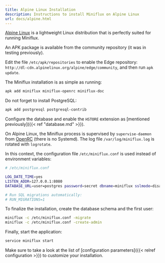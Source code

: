 ```yaml
---
title: Alpine Linux Installation
description: Instructions to install Miniflux on Alpine Linux
url: docs/alpine.html
---
```


[Alpine Linux](https://alpinelinux.org/) is a lightweight Linux distribution that is perfectly suited for running Miniflux.

An APK package is available from the community repository (it was in testing previously).

Edit the file `/etc/apk/repositories` to enable the Edge repository: `http://dl-cdn.alpinelinux.org/alpine/edge/community`, and then run `apk update`.

The Miniflux installation is as simple as running:

```bash
apk add miniflux miniflux-openrc miniflux-doc
```

Do not forget to install PostgreSQL:

```bash
apk add postgresql postgresql-contrib
```

Configure the database and enable the `HSTORE` extension as [mentioned previously]({{< ref "database.md" >}}).

On Alpine Linux, the Miniflux process is supervised by `supervise-daemon` from [OpenRC](https://github.com/OpenRC/openrc) (there is no Systemd).
The log file `/var/log/miniflux.log` is rotated with `logrotate`.

In this context, the configuration file `/etc/miniflux.conf` is used instead of environment variables:

```bash
# /etc/miniflux.conf

LOG_DATE_TIME=yes
LISTEN_ADDR=127.0.0.1:8080
DATABASE_URL=user=postgres password=secret dbname=miniflux sslmode=disable

# Run SQL migrations automatically:
# RUN_MIGRATIONS=1
```

To finalize the installation, create the database schema and the first user:

```bash
miniflux -c /etc/miniflux.conf -migrate
miniflux -c /etc/miniflux.conf -create-admin
```

Finally, start the application:

```bash
service miniflux start
```

Make sure to take a look at the list of [configuration parameters]({{< relref configuration >}}) to customize your installation.
